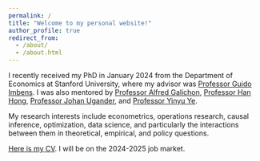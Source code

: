 ```yaml
---
permalink: /
title: "Welcome to my personal website!"
author_profile: true
redirect_from: 
  - /about/
  - /about.html
---
```


I recently received my PhD in January 2024 from the Department of Economics at Stanford University, where my advisor was [Professor Guido Imbens](https://www.gsb.stanford.edu/faculty-research/faculty/guido-w-imbens). I was also mentored by [Professor Alfred Galichon](https://alfredgalichon.com/), [Professor Han Hong](https://profiles.stanford.edu/han-hong), [Professor Johan Ugander](https://web.stanford.edu/~jugander/), and [Professor  Yinyu Ye](https://web.stanford.edu/~yyye/).

My research interests include econometrics, operations research, causal inference, optimization, data science, and particularly the interactions between them in theoretical, empirical, and policy questions.

[Here is my CV](https://drive.google.com/file/d/1paYToHFJQDhySTRd_p88Ycaq9IuEXX7M/view). I will be on the 2024-2025 job market.
